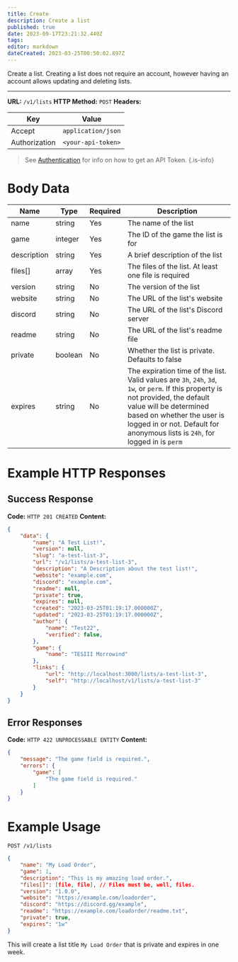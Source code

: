 ```yaml
---
title: Create
description: Create a list
published: true
date: 2023-09-17T23:21:32.440Z
tags: 
editor: markdown
dateCreated: 2023-03-25T00:50:02.897Z
---
```


Create a list. Creating a list does not require an account, however having an account allows updating and deleting lists.

___


**URL:** `/v1/lists`
**HTTP Method:** `POST`
**Headers:**

| Key | Value |
|-----|-------|
| Accept | `application/json` |
| Authorization | `<your-api-token>` |

> See [Authentication](/authentication) for info on how to get an API Token.
{.is-info}

# Body Data


| Name   | Type     | Required | Description |
|------------|----------|----------|-------------|
| name       | string   | Yes      | The name of the list |
| game       | integer  | Yes      | The ID of the game the list is for |
| description | string   | Yes      | A brief description of the list   |
| files[]    | array    | Yes      | The files of the list. At least one file is required |
| version    | string   | No       | The version of the list            |
| website    | string   | No       | The URL of the list's website     |
| discord    | string   | No       | The URL of the list's Discord server |
| readme     | string   | No       | The URL of the list's readme file |
| private    | boolean  | No       | Whether the list is private. Defaults to false |
| expires    | string   | No       | The expiration time of the list. Valid values are `3h`, `24h`, `3d`, `1w`, or `perm`. If this property is not provided, the default value will be determined based on whether the user is logged in or not. Default for anonymous lists is `24h`, for logged in is `perm` |


# Example HTTP Responses

## Success Response

**Code:** `HTTP 201 CREATED`
**Content:**

```json
{
    "data": {
        "name": "A Test List!",
        "version": null,
        "slug": "a-test-list-3",
        "url": "/v1/lists/a-test-list-3",
        "description": "A Description about the test list!",
        "website": "example.com",
        "discord": "example.com",
        "readme": null,
        "private": true,
        "expires": null,
        "created": "2023-03-25T01:19:17.000000Z",
        "updated": "2023-03-25T01:19:17.000000Z",
        "author": {
            "name": "Test22",
            "verified": false,
        },
        "game": {
            "name": "TESIII Morrowind"
        },
        "links": {
            "url": "http://localhost:3000/lists/a-test-list-3",
            "self": "http://localhost/v1/lists/a-test-list-3"
        }
    }
}
```

## Error Responses

**Code:** `HTTP 422 UNPROCESSABLE ENTITY`
**Content:**
```json
{
    "message": "The game field is required.",
    "errors": {
        "game": [
            "The game field is required."
        ]
    }
}
```

# Example Usage

`POST /v1/lists`

```json
{
    "name": "My Load Order",
    "game": 1,
    "description": "This is my amazing load order.",
    "files[]": [file, file], // Files must be, well, files.
    "version": "1.0.0",
    "website": "https://example.com/loadorder",
    "discord": "https://discord.gg/example",
    "readme": "https://example.com/loadorder/readme.txt",
    "private": true,
    "expires": "1w"
}

```

This will create a list title `My Load Order` that is private and expires in one week.